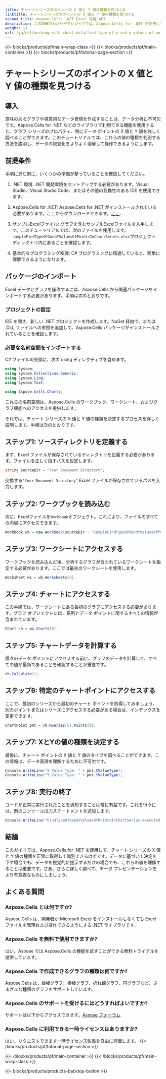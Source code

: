 ```yaml
---
title: チャートシリーズのポイントの X 値と Y 値の種類を見つける
linktitle: チャートシリーズのポイントの X 値と Y 値の種類を見つける
second_title: Aspose.Cells .NET Excel 処理 API
description: この詳細でわかりやすいガイドでは、Aspose.Cells for .NET を使用してグラフ シリーズの X 値と Y 値の種類を見つける方法を学習します。
weight: 11
url: /ja/net/working-with-chart-data/find-type-of-x-and-y-values-of-points-in-chart-series/
---
```


{{< blocks/products/pf/main-wrap-class >}}
{{< blocks/products/pf/main-container >}}
{{< blocks/products/pf/tutorial-page-section >}}

# チャートシリーズのポイントの X 値と Y 値の種類を見つける

## 導入

意味のあるグラフや視覚的なデータ表現を作成することは、データ分析に不可欠です。Aspose.Cells for .NET などのライブラリで利用できる機能を使用すると、グラフ シリーズのプロパティ、特にデータ ポイントの X 値と Y 値を詳しく調べることができます。このチュートリアルでは、これらの値の種類を判別する方法を説明し、データの視覚化をよりよく理解して操作できるようにします。

## 前提条件

手順に進む前に、いくつかの準備が整っていることを確認してください。

1. .NET 環境: .NET 開発環境をセットアップする必要があります。Visual Studio、Visual Studio Code、またはその他の互換性のある IDE を使用できます。
   
2.  Aspose.Cells for .NET: Aspose.Cells for .NET がインストールされている必要があります。ここからダウンロードできます。[ここ](https://releases.aspose.com/cells/net/).

3. サンプルExcelファイル: グラフを含むサンプルExcelファイルを入手します。このチュートリアルでは、次のファイルを使用します。`sampleFindTypeOfXandYValuesOfPointsInChartSeries.xlsx`プロジェクト ディレクトリ内にあることを確認します。

4. 基本的なプログラミング知識: C# プログラミングに精通していると、簡単に理解できるようになります。

## パッケージのインポート

Excel データとグラフを操作するには、Aspose.Cells から関連パッケージをインポートする必要があります。手順は次のとおりです。

### プロジェクトの設定

IDE を開き、新しい .NET プロジェクトを作成します。NuGet 経由で、または .DLL ファイルへの参照を追加して、Aspose.Cells パッケージがインストールされていることを確認します。

### 必要な名前空間をインポートする

C# ファイルの先頭に、次の using ディレクティブを含めます。

```csharp
using System;
using System.Collections.Generic;
using System.Linq;
using System.Text;

using Aspose.Cells.Charts;
```

これらの名前空間は、Aspose.Cells のワークブック、ワークシート、およびグラフ機能へのアクセスを提供します。

それでは、チャート シリーズの X 値と Y 値の種類を決定するプロセスを詳しく説明します。手順は次のとおりです。

## ステップ1: ソースディレクトリを定義する

まず、Excel ファイルが保存されているディレクトリを定義する必要があります。ファイルを正しく指すパスを設定します。

```csharp
string sourceDir = "Your Document Directory";
```

交換する`"Your Document Directory"` Excel ファイルが保存されているパスを入力します。

## ステップ2: ワークブックを読み込む

次に、Excelファイルを`Workbook`オブジェクト。これにより、ファイルのすべての内容にアクセスできます。

```csharp
Workbook wb = new Workbook(sourceDir + "sampleFindTypeOfXandYValuesOfPointsInChartSeries.xlsx");
```

## ステップ3: ワークシートにアクセスする

ワークブックを読み込んだ後、分析するグラフが含まれているワークシートを指定する必要があります。ここでは最初のワークシートを使用します。

```csharp
Worksheet ws = wb.Worksheets[0];
```

## ステップ4: チャートにアクセスする

この手順では、ワークシートにある最初のグラフにアクセスする必要があります。グラフ オブジェクトには、系列とデータ ポイントに関するすべての情報が含まれています。

```csharp
Chart ch = ws.Charts[0];
```

## ステップ5: チャートデータを計算する

個々のデータ ポイントにアクセスする前に、グラフのデータを計算して、すべての値が最新であることを確認することが重要です。

```csharp
ch.Calculate();
```

## ステップ6: 特定のチャートポイントにアクセスする

ここで、最初のシリーズから最初のチャート ポイントを取得してみましょう。別のポイントまたはシリーズにアクセスする必要がある場合は、インデックスを変更できます。

```csharp
ChartPoint pnt = ch.NSeries[0].Points[0];
```

## ステップ7: XとYの値の種類を決定する

最後に、チャート ポイントの X 値と Y 値のタイプを調べることができます。この情報は、データ表現を理解するために不可欠です。

```csharp
Console.WriteLine("X Value Type: " + pnt.XValueType);
Console.WriteLine("Y Value Type: " + pnt.YValueType);
```

## ステップ8: 実行の終了

コードが正常に実行されたことを通知することは常に有益です。これを行うには、別のコンソール出力ステートメントを追加します。

```csharp
Console.WriteLine("FindTypeOfXandYValuesOfPointsInChartSeries executed successfully.");
```

## 結論

このガイドでは、Aspose.Cells for .NET を使用して、チャート シリーズの X 値と Y 値の種類を正常に取得して識別できるはずです。データに基づいて決定を下す場合でも、データを視覚的に提示するだけの場合でも、これらの値を理解することは重要です。さあ、さらに詳しく調べて、データ プレゼンテーションをより有意義なものにしましょう。

## よくある質問

### Aspose.Cells とは何ですか?
Aspose.Cells は、開発者が Microsoft Excel をインストールしなくても Excel ファイルを管理および操作できるようにする .NET ライブラリです。

### Aspose.Cells を無料で使用できますか?
はい、Aspose では Aspose.Cells の機能を試すことができる無料トライアルを提供しています。

### Aspose.Cells で作成できるグラフの種類は何ですか?
Aspose.Cells は、縦棒グラフ、横棒グラフ、折れ線グラフ、円グラフなど、さまざまな種類のグラフをサポートしています。

### Aspose.Cells のサポートを受けるにはどうすればよいですか?
サポートは以下からアクセスできます。[Aspose フォーラム](https://forum.aspose.com/c/cells/9).

### Aspose.Cells に利用できる一時ライセンスはありますか?
はい、リクエストできます[一時ライセンス](https://purchase.aspose.com/temporary-license/)製品を自由に評価します。
{{< /blocks/products/pf/tutorial-page-section >}}

{{< /blocks/products/pf/main-container >}}
{{< /blocks/products/pf/main-wrap-class >}}

{{< blocks/products/products-backtop-button >}}
